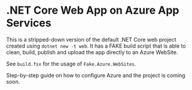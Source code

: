 # .NET Core Web App on Azure App Services

This is a stripped-down version of the default .NET Core web project created using `dotnet new -t web`. It has a FAKE build script that is able to clean, build, publish and upload the app directly to an Azure WebSite.

See `build.fsx` for the usage of `Fake.Azure.WebSites`.

Step-by-step guide on how to configure Azure and the project is coming soon.
